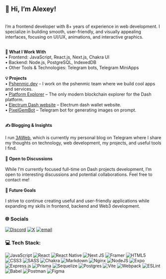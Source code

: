 ## 👋 Hi, I’m Alexey!<br>

<br>I’m a frontend developer with 8+ years of experience in web development. I specialize in building smooth, user-friendly, and visually appealing interfaces, focusing on UI/UX, animations, and interactive graphics.<br>

**<br>🚀 What I Work With**
<br>	•	Frontend: JavaScript, React.js, Next.js, Chakra UI<br>	•	Backend: Node.js, PostgreSQL, IndexedDB<br>	•	Other Tools & Technologies: Telegram bots, Telegram MiniApps<br>
**<br>💡 Projects**
<br>	•	[Pshenmic.dev](https://pshenmic.dev/) – I work on the pshenmic team where we build cool apps and services.
<br>	•	[Platform Explorer](https://platform-explorer.com/) – The only modern blockchain explorer for the Dash platform.
<br>  •	[Electrum Dash website](https://electrum-dash.com/) – Electrum dash wallet website.
<br>	•	[PixelGemBot](https://t.me/Pixel_Gem_Bot) – Telegram bot for generating images on prompt.


**<br>✍️ Blogging & Insights**
<br><br>I run [3AWeb](https://t.me/blog_3aweb), which is currently my personal blog on Telegram where I share my thoughts on technology, web development, my projects, and useful tools I find.<br>
**<br>🤝 Open to Discussions<br>**
<br>While I’m currently focused full-time on Dash projects development, I’m open to interesting discussions and potential collaborations. Feel free to contact me!<br>
**<br>🎯 Future Goals<br>**
<br>I strive to continue creating useful and user-friendly applications while expanding my skills in frontend, backend and Web3 development.

### 🌐 Socials
[![Discord](https://img.shields.io/badge/Discord-%237289DA.svg?logo=discord&logoColor=white)](https://discord.gg/https://discordapp.com/users/390865069195657216) [![X](https://img.shields.io/badge/X-black.svg?logo=X&logoColor=white)](https://x.com/https://x.com/AlexeyTripleA) [![email](https://img.shields.io/badge/Email-D14836?logo=gmail&logoColor=white)](mailto:andreewsky.alexey@gmail.com) 

### 💻 Tech Stack:
![JavaScript](https://img.shields.io/badge/javascript-%23323330.svg?style=for-the-badge&logo=javascript&logoColor=%23F7DF1E) ![React](https://img.shields.io/badge/react-%2320232a.svg?style=for-the-badge&logo=react&logoColor=%2361DAFB) ![React Native](https://img.shields.io/badge/react_native-%2320232a.svg?style=for-the-badge&logo=react&logoColor=%2361DAFB) ![Next JS](https://img.shields.io/badge/Next-black?style=for-the-badge&logo=next.js&logoColor=white) ![Framer](https://img.shields.io/badge/Framer-black?style=for-the-badge&logo=framer&logoColor=blue) ![HTML5](https://img.shields.io/badge/html5-%23E34F26.svg?style=for-the-badge&logo=html5&logoColor=white) ![CSS3](https://img.shields.io/badge/css3-%231572B6.svg?style=for-the-badge&logo=css3&logoColor=white) ![SASS](https://img.shields.io/badge/SASS-hotpink.svg?style=for-the-badge&logo=SASS&logoColor=white)  ![Chakra](https://img.shields.io/badge/chakra-%234ED1C5.svg?style=for-the-badge&logo=chakraui&logoColor=white)  ![Markdown](https://img.shields.io/badge/markdown-%23000000.svg?style=for-the-badge&logo=markdown&logoColor=white) ![Nginx](https://img.shields.io/badge/nginx-%23009639.svg?style=for-the-badge&logo=nginx&logoColor=white) ![NodeJS](https://img.shields.io/badge/node.js-6DA55F?style=for-the-badge&logo=node.js&logoColor=white) ![Expo](https://img.shields.io/badge/expo-1C1E24?style=for-the-badge&logo=expo&logoColor=#D04A37) ![Express.js](https://img.shields.io/badge/express.js-%23404d59.svg?style=for-the-badge&logo=express&logoColor=%2361DAFB) ![Prisma](https://img.shields.io/badge/Prisma-3982CE?style=for-the-badge&logo=Prisma&logoColor=white) ![Sequelize](https://img.shields.io/badge/Sequelize-52B0E7?style=for-the-badge&logo=Sequelize&logoColor=white) ![Postgres](https://img.shields.io/badge/postgres-%23316192.svg?style=for-the-badge&logo=postgresql&logoColor=white)  ![Vite](https://img.shields.io/badge/vite-%23646CFF.svg?style=for-the-badge&logo=vite&logoColor=white) ![Webpack](https://img.shields.io/badge/webpack-%238DD6F9.svg?style=for-the-badge&logo=webpack&logoColor=black) ![ESLint](https://img.shields.io/badge/ESLint-4B3263?style=for-the-badge&logo=eslint&logoColor=white) ![Babel](https://img.shields.io/badge/Babel-F9DC3e?style=for-the-badge&logo=babel&logoColor=black) ![Postman](https://img.shields.io/badge/Postman-FF6C37?style=for-the-badge&logo=postman&logoColor=white)  ![Figma](https://img.shields.io/badge/figma-%23F24E1E.svg?style=for-the-badge&logo=figma&logoColor=white)  
